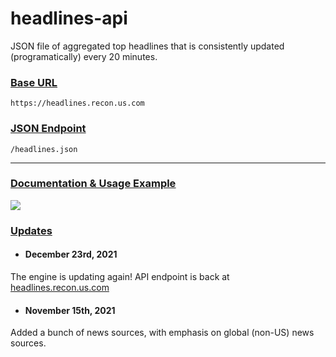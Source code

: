 # headlines-api

JSON file of aggregated top headlines that is consistently updated (programatically) every 20 minutes. 

### <ins>__Base URL__</ins>
`https://headlines.recon.us.com`

### <ins>__JSON Endpoint__</ins>
`/headlines.json`

---
### [<ins>__Documentation & Usage Example__</ins>](https://headlines.recon.us.com)

![](https://i.ibb.co/yq2Q7Vd/ezgif-6-46b4d3dfbf3c.gif)

### <ins>Updates</ins>

- #### December 23rd, 2021 
The engine is updating again! 
API endpoint is back at [headlines.recon.us.com](https://headlines.recon.us.com/headlines.json)

- #### November 15th, 2021 
Added a bunch of news sources, with emphasis on global (non-US) news sources.
